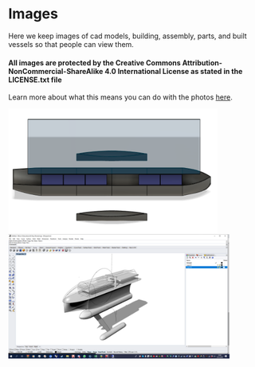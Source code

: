 # Images
Here we keep images of cad models, building, assembly, parts, and built vessels so that people can view them.

#### All images are protected by the Creative Commons Attribution-NonCommercial-ShareAlike 4.0 International License as stated in the LICENSE.txt file
Learn more about what this means you can do with the photos [here](https://creativecommons.org/licenses/by-nc-sa/4.0/).

<img src="v0.3-Miine.PNG" height="250" title="v0.3-Miine.PNG"> <img src="Initial-Design-Idea.png" height="250" title="Initial-Design-Idea.png">
